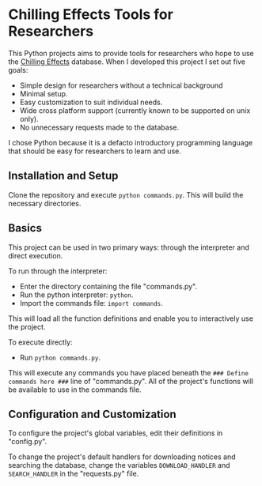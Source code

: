 Chilling Effects Tools for Researchers
==============

This Python projects aims to provide tools for researchers who hope to use the [Chilling Effects](http://chillingeffects.org) database. When I developed this project I set out five goals:

- Simple design for researchers without a technical background
- Minimal setup.
- Easy customization to suit individual needs.
- Wide cross platform support (currently known to be supported on unix only).
- No unnecessary requests made to the database.

I chose Python because it is a defacto introductory programming language that should be easy for researchers to learn and use.

Installation and Setup
--------------

Clone the repository and execute `python commands.py`. This will build the necessary directories.

Basics
--------------

This project can be used in two primary ways: through the interpreter and direct execution.

To run through the interpreter:
- Enter the directory containing the file "commands.py".
- Run the python interpreter: `python`.
- Import the commands file: `import commands`.

This will load all the function definitions and enable you to interactively use the project.

To execute directly:
- Run `python commands.py`.

This will execute any commands you have placed beneath the `### Define commands here ###` line of "commands.py". All of the project's functions will be available to use in the commands file.


Configuration and Customization
--------------

To configure the project's global variables, edit their definitions in "config.py".

To change the project's default handlers for downloading notices and searching the database, change the variables `DOWNLOAD_HANDLER` and `SEARCH_HANDLER` in the "requests.py" file.